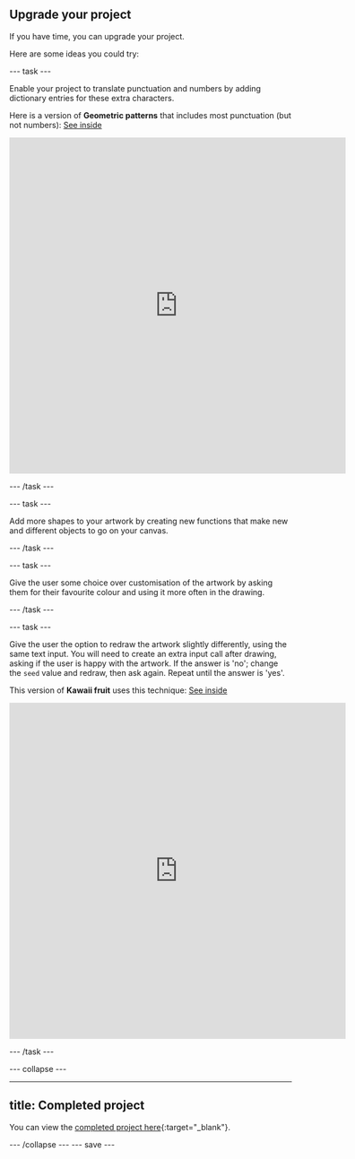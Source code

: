 ## Upgrade your project

If you have time, you can upgrade your project.

Here are some ideas you could try:

--- task ---

Enable your project to translate punctuation and numbers by adding dictionary entries for these extra characters.

Here is a version of **Geometric patterns** that includes most punctuation (but not numbers): [See inside](https://trinket.io/python/ce34762841)

<div class="trinket">
<iframe src="https://trinket.io/embed/python/ce34762841?outputOnly=true&runOption=run" width="600" height="600" frameborder="0" marginwidth="0" marginheight="0" allowfullscreen></iframe>
</div>

--- /task ---

--- task ---

Add more shapes to your artwork by creating new functions that make new and different objects to go on your canvas.

--- /task ---

--- task ---

Give the user some choice over customisation of the artwork by asking them for their favourite colour and using it more often in the drawing.

--- /task ---

--- task ---

Give the user the option to redraw the artwork slightly differently, using the same text input. You will need to create an extra input call after drawing, asking if the user is happy with the artwork. If the answer is 'no'; change the `seed` value and redraw, then ask again. Repeat until the answer is 'yes'.

This version of **Kawaii fruit** uses this technique: [See inside](https://trinket.io/embed/python/b66a3370ab)

<div class="trinket">
<iframe src="https://trinket.io/embed/python/b66a3370ab?outputOnly=true&runOption=run" width="600" height="600" frameborder="0" marginwidth="0" marginheight="0" allowfullscreen></iframe>
</div>

--- /task ---

--- collapse ---

---
title: Completed project
---

You can view the [completed project here](https://trinket.io/python/e9898dc6c0){:target="_blank"}.

--- /collapse --- --- save ---
